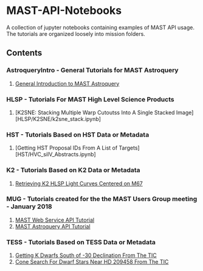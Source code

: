 # MAST-API-Notebooks
A collection of jupyter notebooks containing examples of MAST API usage.  The tutorials are organized loosely into mission folders.

## Contents

### AstroqueryIntro - General Tutorials for MAST Astroquery
1. [General Introduction to MAST Astroquery](AstroqueryIntro/AstroqueryFunctionalityDemo.ipynb)

### HLSP - Tutorials For MAST High Level Science Products
1. [K2SNE: Stacking Multiple Warp Cutoutss Into A Single Stacked Image][HLSP/K2SNE/k2sne_stack.ipynb]

### HST - Tutorials Based on HST Data or Metadata
1. [Getting HST Proposal IDs From A List of Targets][HST/HVC_siIV_Abstracts.ipynb]

### K2 - Tutorials Based on K2 Data or Metadata
1. [Retrieving K2 HLSP Light Curves Centered on M67](K2/k2_mast_api_example.ipynb)

### MUG - Tutorials created for the the MAST Users Group meeting - January 2018
1. [MAST Web Service API Tutorial](MUG/MUG2018_APITutorial_Webservice.ipynb)
2. [MAST Astroquery API Tutorial](MUG/MUG2018_APITutorial_Astroquery.ipynb)

### TESS - Tutorials Based on TESS Data or Metadata
1. [Getting K Dwarfs South of -30 Declination From The TIC](TESS/tic_mast_api_example.ipynb)
2. [Cone Search For Dwarf Stars Near HD 209458 From The TIC](TESS/TessTutorial-DwarfsNearHD209458.ipynb)
